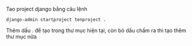 Tao project django bằng câu lệnh

```
django-admin startproject tenproject .
```
Thêm dấu . để tạo trong thư mục hiện tại, còn bỏ dấu chấm ra thì tạo thêm thư mục nữa 
